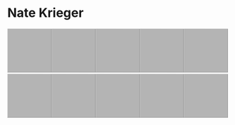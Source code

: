 # Nate Krieger

![GS](/assets/GS.png)![GS](/assets/GS.png)![GS](/assets/GS.png)![GS](/assets/GS.png)![GS](/assets/GS.png)
![DGS](/assets/GS.png)![DGS](/assets/GS.png)![DGS](/assets/GS.png)![DGS](/assets/GS.png)![DGS](/assets/GS.png)
